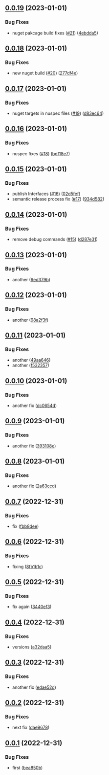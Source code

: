 ## [0.0.19](https://github.com/EncyclopediaGalactica/Sdk.Core/compare/0.0.18...0.0.19) (2023-01-01)


### Bug Fixes

* nuget pakcage build fixes ([#21](https://github.com/EncyclopediaGalactica/Sdk.Core/issues/21)) ([4ebdda5](https://github.com/EncyclopediaGalactica/Sdk.Core/commit/4ebdda5639f58a0b673e0ec3c84d4b1574076bba))

## [0.0.18](https://github.com/EncyclopediaGalactica/Sdk.Core/compare/0.0.17...0.0.18) (2023-01-01)


### Bug Fixes

* new nuget build ([#20](https://github.com/EncyclopediaGalactica/Sdk.Core/issues/20)) ([277df4e](https://github.com/EncyclopediaGalactica/Sdk.Core/commit/277df4e2a303ee3684ebfa40d7e93e0410496e80))

## [0.0.17](https://github.com/EncyclopediaGalactica/Sdk.Core/compare/0.0.16...0.0.17) (2023-01-01)


### Bug Fixes

* nuget targets in nuspec files ([#19](https://github.com/EncyclopediaGalactica/Sdk.Core/issues/19)) ([d83ec64](https://github.com/EncyclopediaGalactica/Sdk.Core/commit/d83ec641e53124bf8716de0a7eb1c7f20addf3cc))

## [0.0.16](https://github.com/EncyclopediaGalactica/Sdk.Core/compare/0.0.15...0.0.16) (2023-01-01)


### Bug Fixes

* nuspec fixes ([#18](https://github.com/EncyclopediaGalactica/Sdk.Core/issues/18)) ([bdf18e7](https://github.com/EncyclopediaGalactica/Sdk.Core/commit/bdf18e77711422814bada30991af365d21767d8a))

## [0.0.15](https://github.com/EncyclopediaGalactica/Sdk.Core/compare/0.0.14...0.0.15) (2023-01-01)


### Bug Fixes

* publish Interfaces ([#16](https://github.com/EncyclopediaGalactica/Sdk.Core/issues/16)) ([02d5fef](https://github.com/EncyclopediaGalactica/Sdk.Core/commit/02d5fef8120126f61aec7779af2bbc4f07d8e607))
* semantic release process fix ([#17](https://github.com/EncyclopediaGalactica/Sdk.Core/issues/17)) ([934d582](https://github.com/EncyclopediaGalactica/Sdk.Core/commit/934d58269ddb306d76bd6f027c094a2718b9c98d))

## [0.0.14](https://github.com/EncyclopediaGalactica/Sdk.Core/compare/0.0.13...0.0.14) (2023-01-01)


### Bug Fixes

* remove debug commands ([#15](https://github.com/EncyclopediaGalactica/Sdk.Core/issues/15)) ([d287e31](https://github.com/EncyclopediaGalactica/Sdk.Core/commit/d287e31b6f3ac1f26127a368611ea7b8000d2e2e))

## [0.0.13](https://github.com/EncyclopediaGalactica/Sdk.Core/compare/0.0.12...0.0.13) (2023-01-01)


### Bug Fixes

* another ([9ed379b](https://github.com/EncyclopediaGalactica/Sdk.Core/commit/9ed379b55245c0ed041949cbb00cf3a2bbeb9cdd))

## [0.0.12](https://github.com/EncyclopediaGalactica/Sdk.Core/compare/0.0.11...0.0.12) (2023-01-01)


### Bug Fixes

* another ([98a2f3f](https://github.com/EncyclopediaGalactica/Sdk.Core/commit/98a2f3f7041a1d9ab94b89111cdcaad79fb510a3))

## [0.0.11](https://github.com/EncyclopediaGalactica/Sdk.Core/compare/0.0.10...0.0.11) (2023-01-01)


### Bug Fixes

* another ([49aa646](https://github.com/EncyclopediaGalactica/Sdk.Core/commit/49aa6466f2e647ec62c6deb3bf80d3cac48660a3))
* another ([f532357](https://github.com/EncyclopediaGalactica/Sdk.Core/commit/f53235782df77efba75c6fd6602f0a86feb525e4))

## [0.0.10](https://github.com/EncyclopediaGalactica/Sdk.Core/compare/0.0.9...0.0.10) (2023-01-01)


### Bug Fixes

* another fix ([dc0654d](https://github.com/EncyclopediaGalactica/Sdk.Core/commit/dc0654d4d3005356a4257299452387f9016f5010))

## [0.0.9](https://github.com/EncyclopediaGalactica/Sdk.Core/compare/0.0.8...0.0.9) (2023-01-01)


### Bug Fixes

* another fix ([393108e](https://github.com/EncyclopediaGalactica/Sdk.Core/commit/393108e390e6da00bb2ffd1aaad8fa773f7cdccb))

## [0.0.8](https://github.com/EncyclopediaGalactica/Sdk.Core/compare/0.0.7...0.0.8) (2023-01-01)


### Bug Fixes

* another fix ([2a63ccd](https://github.com/EncyclopediaGalactica/Sdk.Core/commit/2a63ccda45197187a8083fbbd879d4b2379651ec))

## [0.0.7](https://github.com/EncyclopediaGalactica/Sdk.Core/compare/0.0.6...0.0.7) (2022-12-31)


### Bug Fixes

* fix ([fbb8dee](https://github.com/EncyclopediaGalactica/Sdk.Core/commit/fbb8dee67dc696c1259a6ce49d32e245b8ee76ad))

## [0.0.6](https://github.com/EncyclopediaGalactica/Sdk.Core/compare/0.0.5...0.0.6) (2022-12-31)


### Bug Fixes

* fixing ([8fb1b1c](https://github.com/EncyclopediaGalactica/Sdk.Core/commit/8fb1b1c43324eaa91ac73ade09bd4d0bf6b999ca))

## [0.0.5](https://github.com/EncyclopediaGalactica/Sdk.Core/compare/0.0.4...0.0.5) (2022-12-31)


### Bug Fixes

* fix again ([3440ef3](https://github.com/EncyclopediaGalactica/Sdk.Core/commit/3440ef31538e71802697ada1927db805f85b8011))

## [0.0.4](https://github.com/EncyclopediaGalactica/Sdk.Core/compare/0.0.3...0.0.4) (2022-12-31)


### Bug Fixes

* versions ([a32daa5](https://github.com/EncyclopediaGalactica/Sdk.Core/commit/a32daa5667c6c6d7270a2a1e29b11402df718133))

## [0.0.3](https://github.com/EncyclopediaGalactica/Sdk.Core/compare/0.0.2...0.0.3) (2022-12-31)


### Bug Fixes

* another fix ([edae52d](https://github.com/EncyclopediaGalactica/Sdk.Core/commit/edae52df2a94f630a9e175bbb92bbde061e82624))

## [0.0.2](https://github.com/EncyclopediaGalactica/Sdk.Core/compare/0.0.1...0.0.2) (2022-12-31)


### Bug Fixes

* next fix ([dae9678](https://github.com/EncyclopediaGalactica/Sdk.Core/commit/dae9678a64ecd95d07b710f8c5745c81aa7033d6))

## [0.0.1](https://github.com/EncyclopediaGalactica/Sdk.Core/compare/0.0.0...0.0.1) (2022-12-31)


### Bug Fixes

* first ([bea850b](https://github.com/EncyclopediaGalactica/Sdk.Core/commit/bea850b61eb611016d33e0704cfc0fe557581c02))
